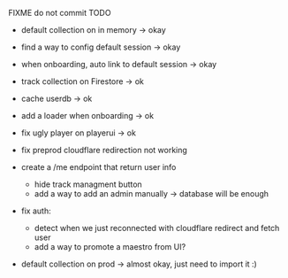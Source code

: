 FIXME do not commit TODO

- default collection on in memory -> okay
- find a way to config default session -> okay
- when onboarding, auto link to default session -> okay
- track collection on Firestore -> ok
- cache userdb -> ok
- add a loader when onboarding -> ok
- fix ugly player on playerui -> ok
- fix preprod cloudflare redirection not working
- create a /me endpoint that return user info
  - hide track managment button
  - add a way to add an admin manually -> database will be enough

- fix auth:
  - detect when we just reconnected with cloudflare redirect and fetch user
  - add a way to promote a maestro from UI?
- default collection on prod -> almost okay, just need to import it :)
